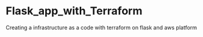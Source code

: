 # Flask_app_with_Terraform
Creating a infrastructure as a code with terraform on flask and aws platform
